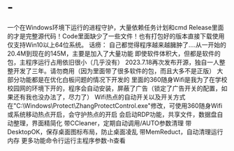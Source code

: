 # -
一个在Windows环境下运行的进程守护，大量依赖任务计划和cmd
Release里面的才是完整源代码！Code里面缺少了一些文件！也有打包好的版本直接下载使用
仅支持Win10以上64位系统。
话痨：
自己都觉得程序越来越臃肿了....从一开始的20.4M到现在的145M，主要是加入了大量功能
即使软件体积大，但都是软件的包，主程序运行占用依旧很小（几乎没有）
2023.7.18再次发布开源，独自一人整整开发了三年。请勿商用（因为里面带了很多软件的包，而且大多不是正版）
大部分功能都是在优化白板问题的情况下开发的
里面的360随身Wifi是我为了在学校校园网的环境下开的，程序会自动安装，屏蔽了广告（锁定了广告开关的配置，如果还有我也没办法了，尽力了）
Wifi热点的自动开关以及开关方式在"C:\Windows\Protect\ZhangProtectControl.exe"修改，可使用360随身Wifi或系统移动热点开启，会守护热点的开启
会启动RDP功能，共享文件，数据盘自动整理，界面精简化
带CCleaner，定期自动调用/AUTO参数清理
带DesktopOK，保存桌面图标布局，防止桌面凌乱
带MemReduct，自动清理运行内存
更多功能命令行运行主程序参数-h查看
